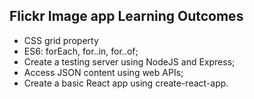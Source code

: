 ## Flickr Image app Learning Outcomes
- CSS grid property
- ES6: forEach, for..in, for..of;
- Create a testing server using NodeJS and Express;
- Access JSON content using web APIs;
- Create a basic React app using create-react-app.
